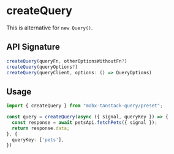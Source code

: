 # createQuery  

This is alternative for `new Query()`.  

## API Signature  

```ts
createQuery(queryFn, otherOptionsWithoutFn?)
createQuery(queryOptions?)
createQuery(queryClient, options: () => QueryOptions)
```  

## Usage  
```ts
import { createQuery } from "mobx-tanstack-query/preset";

const query = createQuery(async ({ signal, queryKey }) => {
  const response = await petsApi.fetchPets({ signal });
  return response.data;
}, {
  queryKey: ['pets'],
})
```
